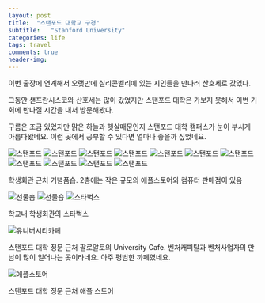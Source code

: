 ```yaml
---
layout: post
title:  "스탠포드 대학교 구경"
subtitle:   "Stanford University"
categories: life
tags: travel
comments: true
header-img: 
---
```


이번 출장에 연계해서 오랫만에 실리콘벨리에 있는 지인들을 만나러 산호세로 갔었다.

그동안 샌프란시스코와 산호세는 많이 갔었지만 스탠포드 대학은 가보지 못해서 이번 기회에 반나절 시간을 내서 방문해봤다.

구름은 조금 있었지만 맑은 하늘과 햇살때문인지 스탠포드 대학 캠퍼스가 눈이 부시게 아름다왔네요. 이런 곳에서 공부할 수 있다면 얼마나 좋을까 싶었네요.

![스탠포드](https://youngsungson.github.io/assets/img/life/20140519_life_travel1.jpeg)
![스탠포드](https://youngsungson.github.io/assets/img/life/20140519_life_travel2.jpeg)
![스탠포드](https://youngsungson.github.io/assets/img/life/20140519_life_travel3.jpeg)
![스탠포드](https://youngsungson.github.io/assets/img/life/20140519_life_travel4.jpeg)
![스탠포드](https://youngsungson.github.io/assets/img/life/20140519_life_travel5.jpeg)
![스탠포드](https://youngsungson.github.io/assets/img/life/20140519_life_travel6.jpeg)
![스탠포드](https://youngsungson.github.io/assets/img/life/20140519_life_travel7.jpeg)
![스탠포드](https://youngsungson.github.io/assets/img/life/20140519_life_travel8.jpeg)
![스탠포드](https://youngsungson.github.io/assets/img/life/20140519_life_travel9.jpeg)
![스탠포드](https://youngsungson.github.io/assets/img/life/20140519_life_travel10.jpeg)
![스탠포드](https://youngsungson.github.io/assets/img/life/20140519_life_travel11.jpeg)




학생회관 근처 기념품숍. 2층에는 작은 규모의 애플스토어와 컴퓨터 판매점이 있음

![선물숍](https://youngsungson.github.io/assets/img/life/20140509_life_travel12.jpeg)
![선물숍](https://youngsungson.github.io/assets/img/life/20140509_life_travel13.jpeg)
![스타벅스](https://youngsungson.github.io/assets/img/life/20140509_life_travel14.jpeg)




학교내 학생회관의 스타벅스

![유니버시티카페](https://youngsungson.github.io/assets/img/life/20140509_life_travel15.jpeg)

스탠포드 대학 정문 근처 팔로알토의 University Cafe. 벤처캐피탈과 벤처사업자의 만남이 많이 일어나는 곳이라네요. 아주 평범한 까페였네요.



![애플스토어](https://youngsungson.github.io/assets/img/life/20140509_life_travel16.jpeg)

스탠포드 대학 정문 근처 애플 스토어











 
 
 
